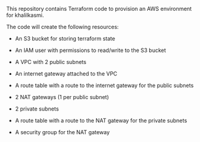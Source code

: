 This repository contains Terraform code to provision an AWS environment for khalilkasmi.

The code will create the following resources:

- An S3 bucket for storing terraform state

- An IAM user with permissions to read/write to the S3 bucket

- A VPC with 2 public subnets

- An internet gateway attached to the VPC

- A route table with a route to the internet gateway for the public subnets

- 2 NAT gateways (1 per public subnet)

- 2 private subnets

- A route table with a route to the NAT gateway for the private subnets

- A security group for the NAT gateway
